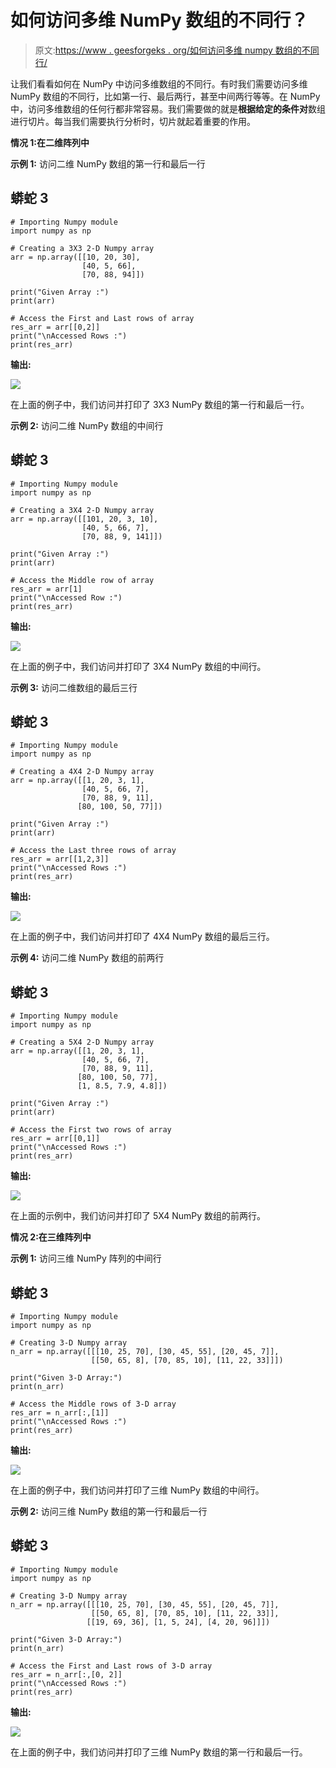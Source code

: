 # 如何访问多维 NumPy 数组的不同行？

> 原文:[https://www . geesforgeks . org/如何访问多维 numpy 数组的不同行/](https://www.geeksforgeeks.org/how-to-access-different-rows-of-a-multidimensional-numpy-array/)

让我们看看如何在 NumPy 中访问多维数组的不同行。有时我们需要访问多维 NumPy 数组的不同行，比如第一行、最后两行，甚至中间两行等等。在 NumPy 中，访问多维数组的任何行都非常容易。我们需要做的就是**根据给定的条件对**数组进行切片。每当我们需要执行分析时，切片就起着重要的作用。

**情况 1:在二维阵列中**

**示例 1:** 访问二维 NumPy 数组的第一行和最后一行

## 蟒蛇 3

```
# Importing Numpy module
import numpy as np

# Creating a 3X3 2-D Numpy array
arr = np.array([[10, 20, 30], 
                [40, 5, 66], 
                [70, 88, 94]])

print("Given Array :")
print(arr)

# Access the First and Last rows of array
res_arr = arr[[0,2]]
print("\nAccessed Rows :")
print(res_arr)
```

**输出:**

![](img/055f3bb9e4e6e234050223780f74ab61.png)

在上面的例子中，我们访问并打印了 3X3 NumPy 数组的第一行和最后一行。

**示例 2:** 访问二维 NumPy 数组的中间行

## 蟒蛇 3

```
# Importing Numpy module
import numpy as np

# Creating a 3X4 2-D Numpy array
arr = np.array([[101, 20, 3, 10], 
                [40, 5, 66, 7], 
                [70, 88, 9, 141]])

print("Given Array :")
print(arr)

# Access the Middle row of array
res_arr = arr[1]
print("\nAccessed Row :")
print(res_arr)
```

**输出:**

![](img/f3196d94edffcc780088e7578f8ae0bd.png)

在上面的例子中，我们访问并打印了 3X4 NumPy 数组的中间行。

**示例 3:** 访问二维数组的最后三行

## 蟒蛇 3

```
# Importing Numpy module
import numpy as np

# Creating a 4X4 2-D Numpy array
arr = np.array([[1, 20, 3, 1], 
                [40, 5, 66, 7], 
                [70, 88, 9, 11],
               [80, 100, 50, 77]])

print("Given Array :")
print(arr)

# Access the Last three rows of array
res_arr = arr[[1,2,3]]
print("\nAccessed Rows :")
print(res_arr)
```

**输出:**

![](img/9fdf883e6f4bfccb7b68b2e379a3d61d.png)

在上面的例子中，我们访问并打印了 4X4 NumPy 数组的最后三行。

**示例 4:** 访问二维 NumPy 数组的前两行

## 蟒蛇 3

```
# Importing Numpy module
import numpy as np

# Creating a 5X4 2-D Numpy array
arr = np.array([[1, 20, 3, 1], 
                [40, 5, 66, 7], 
                [70, 88, 9, 11],
               [80, 100, 50, 77],
               [1, 8.5, 7.9, 4.8]])

print("Given Array :")
print(arr)

# Access the First two rows of array
res_arr = arr[[0,1]]
print("\nAccessed Rows :")
print(res_arr)
```

**输出:**

![](img/540a032811b77fb87186436c53a13321.png)

在上面的示例中，我们访问并打印了 5X4 NumPy 数组的前两行。

**情况 2:在三维阵列中**

**示例 1:** 访问三维 NumPy 阵列的中间行

## 蟒蛇 3

```
# Importing Numpy module 
import numpy as np

# Creating 3-D Numpy array
n_arr = np.array([[[10, 25, 70], [30, 45, 55], [20, 45, 7]], 
                  [[50, 65, 8], [70, 85, 10], [11, 22, 33]]])

print("Given 3-D Array:")
print(n_arr)

# Access the Middle rows of 3-D array
res_arr = n_arr[:,[1]]
print("\nAccessed Rows :")
print(res_arr)
```

**输出:**

![](img/a2900ffb9a40d76f52b1cf292d40298a.png)

在上面的例子中，我们访问并打印了三维 NumPy 数组的中间行。

**示例 2:** 访问三维 NumPy 数组的第一行和最后一行

## 蟒蛇 3

```
# Importing Numpy module 
import numpy as np

# Creating 3-D Numpy array
n_arr = np.array([[[10, 25, 70], [30, 45, 55], [20, 45, 7]], 
                  [[50, 65, 8], [70, 85, 10], [11, 22, 33]],
                 [[19, 69, 36], [1, 5, 24], [4, 20, 96]]])

print("Given 3-D Array:")
print(n_arr)

# Access the First and Last rows of 3-D array
res_arr = n_arr[:,[0, 2]]
print("\nAccessed Rows :")
print(res_arr)
```

**输出:**

![](img/a47155e7e79fe6d4468993ffda76ecc6.png)

在上面的例子中，我们访问并打印了三维 NumPy 数组的第一行和最后一行。